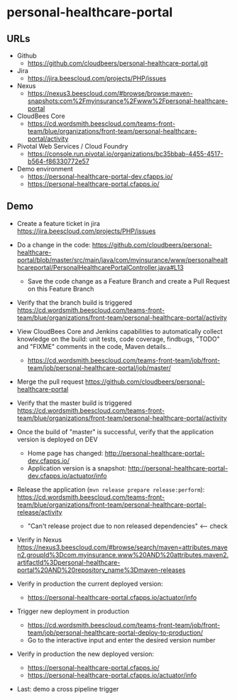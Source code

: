 # personal-healthcare-portal


## URLs

* Github
   * https://github.com/cloudbeers/personal-healthcare-portal.git
* Jira
   * https://jira.beescloud.com/projects/PHP/issues
* Nexus
   * https://nexus3.beescloud.com/#browse/browse:maven-snapshots:com%2Fmyinsurance%2Fwww%2Fpersonal-healthcare-portal
* CloudBees Core
   * https://cd.wordsmith.beescloud.com/teams-front-team/blue/organizations/front-team/personal-healthcare-portal/activity
* Pivotal Web Services / Cloud Foundry
   * https://console.run.pivotal.io/organizations/bc35bbab-4455-4517-b564-f86330772e57
* Demo environment
   * https://personal-healthcare-portal-dev.cfapps.io/
   * https://personal-healthcare-portal.cfapps.io/


## Demo

* Create a feature ticket in jira https://jira.beescloud.com/projects/PHP/issues
* Do a change in the code: https://github.com/cloudbeers/personal-healthcare-portal/blob/master/src/main/java/com/myinsurance/www/personalhealthcareportal/PersonalHealthcarePortalController.java#L13
   * Save the code change as a Feature Branch and create a Pull Request on this Feature Branch
* Verify that the branch build is triggered https://cd.wordsmith.beescloud.com/teams-front-team/blue/organizations/front-team/personal-healthcare-portal/activity
* View CloudBees Core and Jenkins capabilities to automatically collect knowledge on the build: unit tests, code coverage, findbugs, "TODO" and "FIXME" comments in the code, Maven details...
   * https://cd.wordsmith.beescloud.com/teams-front-team/job/front-team/job/personal-healthcare-portal/job/master/
* Merge the pull request https://github.com/cloudbeers/personal-healthcare-portal
* Verify that the master build is triggered https://cd.wordsmith.beescloud.com/teams-front-team/blue/organizations/front-team/personal-healthcare-portal/activity
* Once the build of "master" is successful, verify that the application version is deployed on DEV 
   * Home page has changed: http://personal-healthcare-portal-dev.cfapps.io/
   * Application version is a snapshot: http://personal-healthcare-portal-dev.cfapps.io/actuator/info
* Release the application (`mvn release prepare release:perform`): https://cd.wordsmith.beescloud.com/teams-front-team/blue/organizations/front-team/personal-healthcare-portal-release/activity
   * "Can't release project due to non released dependencies" <-- check
* Verify in Nexus https://nexus3.beescloud.com/#browse/search/maven=attributes.maven2.groupId%3Dcom.myinsurance.www%20AND%20attributes.maven2.artifactId%3Dpersonal-healthcare-portal%20AND%20repository_name%3Dmaven-releases
* Verify in production the current deployed version: 
   * https://personal-healthcare-portal.cfapps.io/actuator/info
* Trigger new deployment in production
   * https://cd.wordsmith.beescloud.com/teams-front-team/job/front-team/job/personal-healthcare-portal-deploy-to-production/
   * Go to the interactive input and enter the desired version number
* Verify in production the new deployed version: 
   * https://personal-healthcare-portal.cfapps.io/
   * https://personal-healthcare-portal.cfapps.io/actuator/info

* Last: demo a cross pipeline trigger
